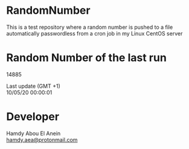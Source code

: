 # RandomNumber    
This is a test repository where a random number is pushed to a file automatically passwordless from a cron job in my Linux CentOS server    
# Random Number of the last run   
14885
      
Last update (GMT +1)    
10/05/20 00:00:01
# Developer    
Hamdy Abou El Anein   
hamdy.aea@protonmail.com
